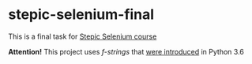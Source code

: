 # stepic-selenium-final
This is a final task for [Stepic Selenium course](https://stepik.org/course/575)

**Attention!** This project uses *f-strings* that [were introduced](https://docs.python.org/3/whatsnew/3.6.html#pep-498-formatted-string-literals) in Python 3.6